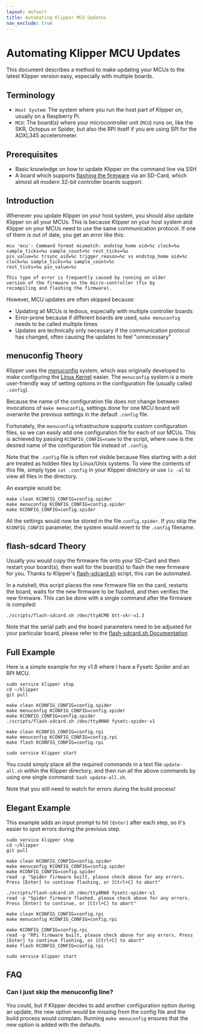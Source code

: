 ```yaml
---
layout: default
title: Automating Klipper MCU Updates
nav_exclude: true
---
```


# Automating Klipper MCU Updates

This document describes a method to make updating your MCUs to the latest Klipper version easy, especially with multiple
boards.

## Terminology

- `Host System`: The system where you run the host part of Klipper on, usually on a Raspberry Pi.
- `MCU`: The board(s) where your microcontroller unit (`MCU`) runs on, like the SKR, Octopus or Spider,
  but also the RPI itself if you are using SPI for the ADXL345 accelerometer.

## Prerequisites

- Basic knowledge on how to update Klipper on the command line via SSH
- A board which supports [flashing the firmware](https://www.klipper3d.org/SDCard_Updates.html) via an SD-Card, which
  almost all modern 32-bit controller boards support.

## Introduction

Whenever you update Klipper on your host system, you should also update Klipper on all your MCUs. This is because
Klipper on your host system and Klipper on your MCUs need to use the same communication protocol. If one of them is out
of date, you get an error like this:

```
mcu 'mcu': Command format mismatch: endstop_home oid=%c clock=%u sample_ticks=%u sample_count=%c rest_ticks=%u
pin_value=%c trsync_oid=%c trigger_reason=%c vs endstop_home oid=%c clock=%u sample_ticks=%u sample_count=%c
rest_ticks=%u pin_value=%c

This type of error is frequently caused by running an older
version of the firmware on the micro-controller (fix by
recompiling and flashing the firmware).
```

However, MCU updates are often skipped because:

- Updating all MCUs is tedious, especially with multiple controller boards
- Error-prone because if different boards are used, `make menuconfig` needs to be called multiple times
- Updates are technically only necessary if the communication protocol has changed, often causing the updates to feel
  "unnecessary"

## menuconfig Theory

Klipper uses the [menuconfig](https://en.wikipedia.org/wiki/Menuconfig) system, which was originally developed to make
configuring the [Linux Kernel](https://en.wikipedia.org/wiki/Linux_kernel) easier. The `menuconfig` system is a more
user-friendly way of setting options in the configuration file (usually called `.config`).

Because the name of the configuration file does not change between invocations of `make menuconfig`, settings done for
one MCU board will overwrite the previous settings in the default `.config` file.

Fortunately, the `menuconfig` infrastructure supports custom configuration files, so we can easily add one configuration
file for each of our MCUs. This is achieved by passing `KCONFIG_CONFIG=name` to the script, where `name` is the desired
name of the configuration file instead of `.config`.

Note that the `.config` file is often not visible because files starting with a dot are treated as hidden files by
Linux/Unix systems. To view the contents of this file, simply type `cat .config` in your Klipper directory or use
`ls -al` to view all files in the directory.

An example would be:

```
make clean KCONFIG_CONFIG=config.spider
make menuconfig KCONFIG_CONFIG=config.spider
make KCONFIG_CONFIG=config.spider
```

All the settings would now be stored in the file `config.spider`. If you skip the `KCONFIG_CONFIG` parameter, the
system would revert to the `.config` filename.

## flash-sdcard Theory

Usually you would copy the firmware file onto your SD-Card and then restart your board(s), then wait for the board(s)
to flash the new firmware for you. Thanks to Klipper's [flash-sdcard.sh](https://www.klipper3d.org/SDCard_Updates.html)
script, this can be automated.

In a nutshell, this script places the new firmware file on the card, restarts the board, waits for the new firmware to
be flashed, and then verifies the new firmware. This can be done with a single command after the firmware is compiled:

`./scripts/flash-sdcard.sh /dev/ttyACM0 btt-skr-v1.3`

Note that the serial path and the board parameters need to be adjusted for your particular board, please refer to the
[flash-sdcard.sh Documentation](https://www.klipper3d.org/SDCard_Updates.html)

## Full Example

Here is a simple example for my v1.8 where I have a Fysetc Spider and an RPI MCU.

```
sudo service klipper stop
cd ~/klipper
git pull

make clean KCONFIG_CONFIG=config.spider
make menuconfig KCONFIG_CONFIG=config.spider
make KCONFIG_CONFIG=config.spider
./scripts/flash-sdcard.sh /dev/ttyAMA0 fysetc-spider-v1

make clean KCONFIG_CONFIG=config.rpi
make menuconfig KCONFIG_CONFIG=config.rpi
make flash KCONFIG_CONFIG=config.rpi

sudo service klipper start
```

You could simply place all the required commands in a text file `update-all.sh` within the Klipper directory, and then
run all the above commands by using one single command: `bash update-all.sh`.

Note that you still need to watch for errors during the build process!

## Elegant Example

This example adds an input prompt to hit `[Enter]` after each step, so it's easier to spot errors during the previous
step.

```
sudo service klipper stop
cd ~/klipper
git pull

make clean KCONFIG_CONFIG=config.spider
make menuconfig KCONFIG_CONFIG=config.spider
make KCONFIG_CONFIG=config.spider
read -p "Spider firmware built, please check above for any errors. Press [Enter] to continue flashing, or [Ctrl+C] to abort"

./scripts/flash-sdcard.sh /dev/ttyAMA0 fysetc-spider-v1
read -p "Spider firmware flashed, please check above for any errors. Press [Enter] to continue, or [Ctrl+C] to abort"

make clean KCONFIG_CONFIG=config.rpi
make menuconfig KCONFIG_CONFIG=config.rpi

make KCONFIG_CONFIG=config.rpi
read -p "RPi firmware built, please check above for any errors. Press [Enter] to continue flashing, or [Ctrl+C] to abort"
make flash KCONFIG_CONFIG=config.rpi

sudo service klipper start
```

## FAQ

### Can I just skip the menuconfig line?

You could, but if Klipper decides to add another configuration option during an update, the new option would be missing
from the config file and the build process would complain. Running `make menuconfig` ensures that the new option is
added with the defaults.
